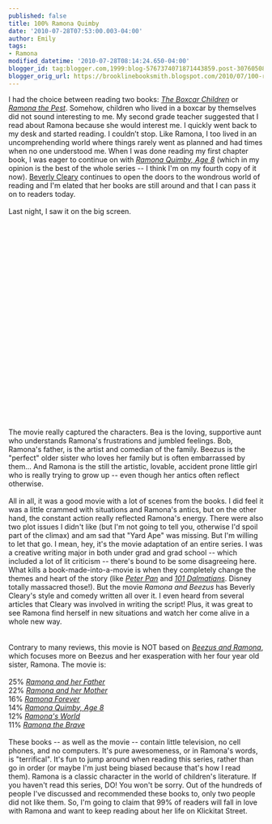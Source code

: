 ```yaml
---
published: false
title: 100% Ramona Quimby
date: '2010-07-28T07:53:00.003-04:00'
author: Emily
tags:
- Ramona
modified_datetime: '2010-07-28T08:14:24.650-04:00'
blogger_id: tag:blogger.com,1999:blog-5767374071871443859.post-3076050829847100889
blogger_orig_url: https://brooklinebooksmith.blogspot.com/2010/07/100-ramona-quimby.html
---
```


I had the choice between reading two books: <a href="https://www.brooklinebooksmith-shop.com/book/9780807508527"><span style="font-style: italic;">The Boxcar Children</span></a> or <a href="https://www.brooklinebooksmith-shop.com/book/9780380709540"><span style="font-style: italic;">Ramona the Pest</span></a>.  Somehow, children who lived in a boxcar by themselves did not sound interesting to me.  My second grade teacher suggested that I read about Ramona because she would interest me.   I quickly went back to my desk and started reading.  I couldn’t stop.  Like Ramona, I too lived in an uncomprehending world where things rarely went as planned and had times when no one understood me.  When I was done reading my first chapter book, I was eager to continue on with <a href="https://www.brooklinebooksmith-shop.com/book/9780380709564"><span style="font-style: italic;">Ramona Quimby, Age 8</span></a> (which in my opinion is the best of the whole series -- I think I'm on my fourth copy of it now).  <a href="https://beverlycleary.com/">Beverly Cleary</a> continues to open the doors to the wondrous world of reading and I'm elated that her books are still around and that I can pass it on to readers today.<br /><br />Last night, I saw it on the big screen.<br /><br /><object width="640" height="385"><param name="movie" value="https://www.youtube.com/v/6yG4oBdWONM&amp;hl=en_US&amp;fs=1"></param><param name="allowFullScreen" value="true"></param><param name="allowscriptaccess" value="always"></param><embed src="https://www.youtube.com/v/6yG4oBdWONM&amp;hl=en_US&amp;fs=1" type="application/x-shockwave-flash" allowscriptaccess="always" allowfullscreen="true" width="640" height="385"></embed></object><br /><br />The movie really captured the characters.  Bea is the loving, supportive aunt who understands Ramona's frustrations and jumbled feelings.  Bob, Ramona's father, is the artist and comedian of the family.  Beezus is the "perfect" older sister who loves her family but is often embarrassed by them...  And Ramona is the still the artistic, lovable, accident prone little girl who is really trying to grow up -- even though her antics often reflect otherwise.<br /><br />All in all, it was a good movie with a lot of scenes from the books.  I did feel it was a little crammed with situations and Ramona's antics, but on the other hand, the constant action really reflected Ramona's energy.  There were also two plot issues I didn't like (but I'm not going to tell you, otherwise I'd spoil part of the climax) and am sad that "Yard Ape" was missing.    But I'm willing to let that go.  I mean, hey, it's the movie adaptation of an entire series.  I was a creative writing major in both under grad and grad school -- which included a lot of lit criticism -- there's bound to be some disagreeing here.  What kills a book-made-into-a-movie is when they completely change the themes and heart of the story (like <a href="https://www.brooklinebooksmith-shop.com/book/9780141322575"><span style="font-style: italic;">Peter Pan</span></a> and <a href="https://www.brooklinebooksmith-shop.com/book/9780140340341"><span style="font-style: italic;">101 Dalmatians</span></a>.  Disney totally massacred those!).  But the movie <span style="font-style: italic;">Ramona and Beezus</span> has Beverly Cleary's style and comedy written all over it.  I even heard from several articles that Cleary was involved in writing the script!  Plus, it was great to see Ramona find herself in new situations and watch her come alive in a whole new way.<br /><br /><br />Contrary to many reviews, this movie is NOT based on <a href="https://www.brooklinebooksmith-shop.com/book/9780061914614"><span style="font-style: italic;">Beezus and Ramona</span></a>, which focuses more on Beezus and her exasperation with her four year old sister, Ramona.  The movie is:<br /><br />25% <a href="https://www.brooklinebooksmith-shop.com/book/9780380709168"><span style="font-style: italic;">Ramona and her Father</span></a><br />22% <a href="https://www.brooklinebooksmith-shop.com/book/9780380709526"><span style="font-style: italic;">Ramona and her Mother </span></a><br />16% <a href="https://www.brooklinebooksmith-shop.com/book/9780380709601"><span style="font-style: italic;">Ramona Forever</span></a><br />14% <a href="https://www.brooklinebooksmith-shop.com/book/9780380709564"><span style="font-style: italic;">Ramona Quimby, Age 8</span></a><br />12% <a href="https://www.brooklinebooksmith-shop.com/book/9780380732722"><span style="font-style: italic;">Ramona's World</span></a><br />11% <a href="https://www.brooklinebooksmith-shop.com/book/9780380709595"><span style="font-style: italic;">Ramona the Brave </span></a><br /><br />These books -- as well as the movie -- contain little television, no cell phones, and no computers.  It's pure awesomeness, or in Ramona's words, is "terrifical".    It's fun to jump around when reading this series, rather than go in order (or maybe I'm just being biased because that's how I read them).  Ramona is a classic character in the world of children's literature.  If you haven't read this series, DO!  You won't be sorry.  Out of the hundreds of people I've discussed and recommended these books to, only two people did not like them.  So, I'm going to claim that 99% of readers will fall in love with Ramona and want to keep reading about her life on Klickitat Street.